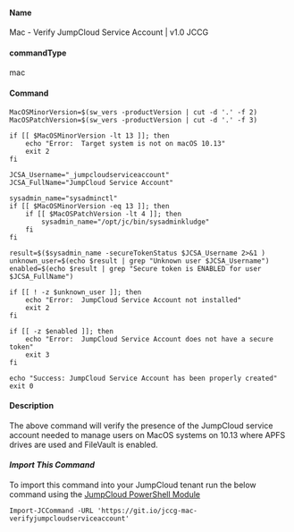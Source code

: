 #### Name

Mac - Verify JumpCloud Service Account | v1.0 JCCG 

#### commandType

mac

#### Command

```
MacOSMinorVersion=$(sw_vers -productVersion | cut -d '.' -f 2)
MacOSPatchVersion=$(sw_vers -productVersion | cut -d '.' -f 3)

if [[ $MacOSMinorVersion -lt 13 ]]; then
    echo "Error:  Target system is not on macOS 10.13"
    exit 2
fi

JCSA_Username="_jumpcloudserviceaccount"
JCSA_FullName="JumpCloud Service Account"

sysadmin_name="sysadminctl"
if [[ $MacOSMinorVersion -eq 13 ]]; then
    if [[ $MacOSPatchVersion -lt 4 ]]; then
        sysadmin_name="/opt/jc/bin/sysadminkludge"
    fi
fi

result=$($sysadmin_name -secureTokenStatus $JCSA_Username 2>&1 )
unknown_user=$(echo $result | grep "Unknown user $JCSA_Username")
enabled=$(echo $result | grep "Secure token is ENABLED for user $JCSA_FullName")

if [[ ! -z $unknown_user ]]; then
    echo "Error:  JumpCloud Service Account not installed"
    exit 2
fi

if [[ -z $enabled ]]; then
    echo "Error:  JumpCloud Service Account does not have a secure token"
    exit 3
fi

echo "Success: JumpCloud Service Account has been properly created"
exit 0

```

#### Description

The above command will verify the presence of the JumpCloud service account needed to manage users on MacOS systems on 10.13 where APFS drives are used and FileVault is enabled. 

#### *Import This Command*

To import this command into your JumpCloud tenant run the below command using the [JumpCloud PowerShell Module](https://github.com/TheJumpCloud/support/wiki/Installing-the-JumpCloud-PowerShell-Module)

```
Import-JCCommand -URL 'https://git.io/jccg-mac-verifyjumpcloudserviceaccount'
```
